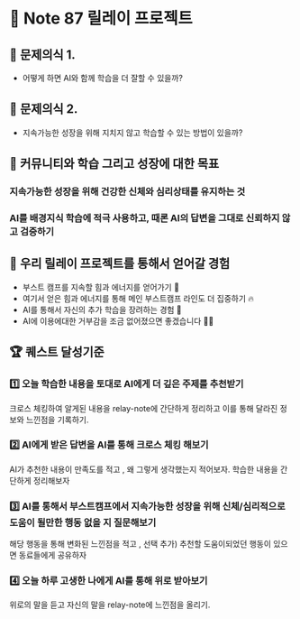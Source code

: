 # 🤝 Note 87 릴레이 프로젝트

## 🤔 문제의식 1.
- 어떻게 하면 AI와 함께 학습을 더 잘할 수 있을까?
## 🤔 문제의식 2.
- 지속가능한 성장을 위해 지치지 않고 학습할 수 있는 방법이 있을까?
  
## 🎯 커뮤니티와 학습 그리고 성장에 대한 목표

### 지속가능한 성장을 위해 건강한 신체와 심리상태를 유지하는 것

### AI를 배경지식 학습에 적극 사용하고, 때론 AI의 답변을 그대로 신뢰하지 않고 검증하기

## 🎁 우리 릴레이 프로젝트를 통해서 얻어갈 경험

- 부스트 캠프를 지속할 힘과 에너지를 얻어가기 🙂
- 여기서 얻은 힘과 에너지를 통해 메인 부스트캠프 라인도 더 집중하기 🔥
- AI를 통해서 자신의 추가 학습을 장려하는 경험 📖
- AI에 이용에대한 거부감을 조금 없어졌으면 좋겠습니다 🙌🏻

## 🏆 퀘스트 달성기준

### 1️⃣ 오늘 학습한 내용을 토대로 AI에게 더 깊은 주제를 추천받기
크로스 체킹하여 알게된 내용을 relay-note에 간단하게 정리하고 이를 통해 달라진 정보와 느낀점을 기록하기.
### 2️⃣ AI에게 받은 답변을 AI를 통해 크로스 체킹 해보기
AI가 추천한 내용이 만족도를 적고 , 왜 그렇게 생각했는지 적어보자.
학습한 내용을 간단하게 정리해보자
### 3️⃣ AI를 통해서 부스트캠프에서 지속가능한 성장을 위해 신체/심리적으로 도움이 될만한 행동 없을 지 질문해보기
해당 행동을 통해 변화된 느낀점을 적고 ,
선택 추가) 추천할 도움이되었던 행동이 있으면 동료들에게 공유하자
### 4️⃣ 오늘 하루 고생한 나에게 AI를 통해 위로 받아보기
위로의 말을 듣고 자신의 말을 relay-note에 느낀점을 올리기.
